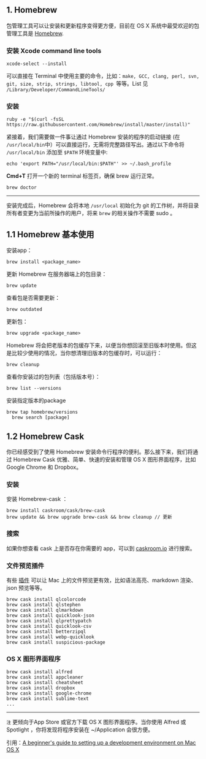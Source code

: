 ## 1. Homebrew

包管理工具可以让安装和更新程序变得更方便，目前在 OS X 系统中最受欢迎的包管理工具是 [Homebrew](http://brew.sh/).

### 安装 Xcode command line tools
	
	xcode-select --install

可以直接在 Terminal 中使用主要的命令，比如：`make, GCC, clang, perl, svn, git, size, strip, strings, libtool, cpp `等等。List 见 `/Library/Developer/CommandLineTools/` 

### 安装

    ruby -e "$(curl -fsSL https://raw.githubusercontent.com/Homebrew/install/master/install)"

紧接着，我们需要做一件事让通过 Homebrew 安装的程序的启动链接 (在 `/usr/local/bin`中）可以直接运行，无需将完整路径写出。通过以下命令将 `/usr/local/bin` 添加至 `$PATH` 环境变量中:

    echo 'export PATH="/usr/local/bin:$PATH"' >> ~/.bash_profile

**Cmd+T** 打开一个新的 terminal 标签页，确保 brew 运行正常。

    brew doctor

---

安装完成后，Homebrew 会将本地 `/usr/local` 初始化为 git 的工作树，并将目录所有者变更为当前所操作的用户，将来 `brew` 的相关操作不需要 sudo 。

## 1.1 Homebrew 基本使用

安装app：

    brew install <package_name>

更新 Homebrew 在服务器端上的包目录：

    brew update

查看包是否需要更新：

    brew outdated

更新包：

    brew upgrade <package_name>

Homebrew 将会把老版本的包缓存下来，以便当你想回滚至旧版本时使用。但这是比较少使用的情况，当你想清理旧版本的包缓存时，可以运行：

    brew cleanup

查看你安装过的包列表（包括版本号）：

    brew list --versions

安装指定版本的package
	
    brew tap homebrew/versions
	  brew search [package]
	
	
## 1.2 Homebrew Cask

你已经感受到了使用 Homebrew 安装命令行程序的便利。那么接下来，我们将通过 Homebrew Cask 优雅、简单、快速的安装和管理 OS X 图形界面程序，比如 Google Chrome 和 Dropbox。

### 安装

安装 Homebrew-cask ：

    brew install caskroom/cask/brew-cask
    brew update && brew upgrade brew-cask && brew cleanup // 更新

### 搜索

如果你想查看 cask 上是否存在你需要的 app，可以到 [caskroom.io](http://caskroom.io/) 进行搜索。

### 文件预览插件

有些 [插件](https://github.com/sindresorhus/quick-look-plugins) 可以让 Mac 上的文件预览更有效，比如语法高亮、markdown 渲染、json 预览等等。

    brew cask install qlcolorcode
    brew cask install qlstephen
    brew cask install qlmarkdown
    brew cask install quicklook-json
    brew cask install qlprettypatch
    brew cask install quicklook-csv
    brew cask install betterzipql
    brew cask install webp-quicklook
    brew cask install suspicious-package

### OS X 图形界面程序

    brew cask install alfred
    brew cask install appcleaner
    brew cask install cheatsheet
    brew cask install dropbox
    brew cask install google-chrome
    brew cask install sublime-text
    ...
---
`注`
更倾向于App Store 或官方下载 OS X 图形界面程序。当你使用 Alfred 或 Spotlight ，你将发现将程序安装在 ~/Application 会很方便。

引用：[A beginner's guide to setting up a development environment on Mac OS X](http://aaaaaashu.gitbooks.io/mac-dev-setup/content/) 
